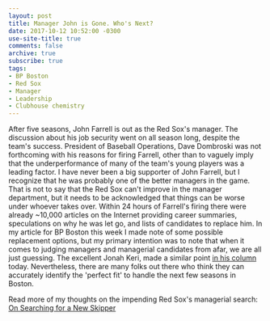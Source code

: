 ```yaml
---
layout: post
title: Manager John is Gone. Who's Next?
date: 2017-10-12 10:52:00 -0300
use-site-title: true
comments: false
archive: true
subscribe: true
tags:
- BP Boston
- Red Sox
- Manager
- Leadership
- Clubhouse chemistry
---
```


After five seasons, John Farrell is out as the Red Sox's manager. The discussion about his job security went on all season long, despite the
team's success. President of Baseball Operations, Dave Dombroski was not forthcoming with his reasons for firing Farrell, other than to 
vaguely imply that the underperformance of many of the team's young players was a leading factor. I have never been a big supporter of John Farrell, 
but I recognize that he was probably one of the better managers in the game. That is not to say that the Red Sox can't improve in the manager department, but
it needs to be acknowledged that things can be worse under whoever takes over. Within 24 hours of Farrell's firing there were already ~10,000 articles 
on the Internet providing career summaries, speculations on why he was let go, and lists of candidates to replace him. In my article for BP Boston this 
week I made note of some possible replacement options, but my primary intention was to note that when it comes to judging managers and managerial candidates
from afar, we are all just guessing. The excellent Jonah Keri, made a similar point <a href = "https://www.cbssports.com/mlb/news/when-it-comes-to-firing-mlb-managers-nobody-really-knows-what-they-are-doing/" target = "_blank"> in his column</a> today.
Nevertheless, there are many folks out there who think they can accurately identify the 'perfect fit' to handle the next few seasons in Boston. 

Read more of my thoughts on the impending Red Sox's managerial search: <a href = "http://boston.locals.baseballprospectus.com/2017/10/12/on-searching-for-a-new-skipper/" target = "_blank"> On Searching for a New Skipper</a>